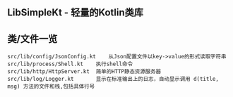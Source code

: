 LibSimpleKt - 轻量的Kotlin类库
---

## 类/文件一览
```
src/lib/config/JsonConfig.kt	从Json配置文件以key->value的形式读取字符串
src/lib/process/Shell.kt	执行shell命令
src/lib/http/HttpServer.kt	简单的HTTP静态资源服务器
src/lib/log/Logger.kt		显示在标准输出上的日志，自动显示调用 d(title, msg) 方法的文件和栈,包括具体行号
```
